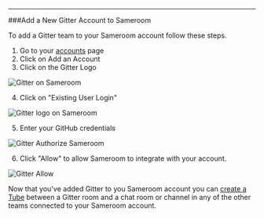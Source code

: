 ---
###Add a New Gitter Account to Sameroom

To add a Gitter team to your Sameroom account follow these steps.

1. Go to your <a href="https://sameroom.io/accounts/" target="_blank">accounts</a> page
2. Click on Add an Account
3. Click on the Gitter Logo

![Gitter on Sameroom](https://in.kato.im/2be6ae4ff763f38d6a9d972818508cb227b20887345dcbe6f227c472c5265a4/Sameroom%20Add%20Gitter.png)

4. Click on "Existing User Login"

![Gitter logo on Sameroom](https://in.kato.im/7e86a1bddf01d59bfef74bed687d27c4ccf56b6d5f767628f43b81c1ba77dcd/Sameroom%20Gitter%20Existing%20User.png)

5. Enter your GitHub credentials

![Gitter Authorize Sameroom](https://in.kato.im/a66d9613852faf2941fb3c79207e40707c4b900df32a89ae1a3da9a0371ce04a/Sameroom%20Gitter%20Login.png)

6. Click "Allow" to allow Sameroom to integrate with your account.

![Gitter Allow](https://in.kato.im/aa9251d847726e07de93f0ac3c6b92b46e74632d71e52f6b6658e7f389410e3/Sameroom%20Gitter%20Allow%20Access.png)

Now that you've added Gitter to you Sameroom account you can [create a Tube](/getting-started/en/tubes) between a Gitter room and a chat room or channel in any of the other teams connected to your Sameroom account.
